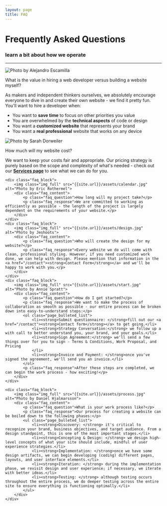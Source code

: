 ```yaml
---
layout: page
title: FAQ
---
```

<div class="text_center">
	<h1 class="page_title">Frequently Asked Questions</h1>
	<h3 class="page_subtitle">learn a bit about how we operate</h3>
	<hr class="divider">
</div>
<div class="faq">
	<div class="faq_block">
		<img class="img_full" src="{{site.url}}/assets/value.jpg" alt="Photo by Alejandro Escamilla">
		<div class="faq_content">
			<p class="faq_question">What is the value in hiring a web developer versus building a website myself?</p>
			<p class="faq_response">As makers and independent thinkers ourselves, we absolutely encourage everyone to dive in and create their own website - we find it pretty fun. You'll want to hire a developer when:</p>
			<ul class="page_bulleted_list">
				<li>You want to <strong>save time</strong> to focus on other priorities you value</li>
				<li>You are overwhelmed by the <strong>technical aspects</strong> of code or design</li>
				<li>You want a <strong>customized website</strong> that represents your brand</li>
				<li>You want a <strong>real professional</strong> website that works on any device</li>
			</ul>
		</div>
	</div>
	<div class="faq_block">
		<img class="img_full" src="{{site.url}}/assets/cost.jpg" alt="Photo by Sarah Dorweiler">
		<div class="faq_content">
			<p class="faq_question">How much will my website cost?</p>
			<p class="faq_response">We want to keep your costs fair and appropriate. Our pricing strategy is purely based on the scope and complexity of what's needed - check out our <a href="/services"><strong>Services page</strong></a> to see what we can do for you.</p>
		</div>
	</div>
	
	<div class="faq_block">
		<img class="img_full" src="{{site.url}}/assets/calendar.jpg" alt="Photo by Eric Rothermel">
		<div class="faq_content">
			<p class="faq_question">How long will my project take?</p>
			<p class="faq_response">We are committed to working as efficiently as possible - the length of the project is largely dependent on the requirements of your website.</p>
		</div>
	</div>
	<div class="faq_block">
		<img class="img_full" src="{{site.url}}/assets/design.jpg" alt="Photo by Jeshoots">
		<div class="faq_content">
			<p class="faq_question">Who will create the design for my website?</p>
			<p class="faq_response">Every website we do will come with clean, professional styling. However, if you need customized work done, we can help with design. Please mention that information in the <a href="/contact"><strong>Contact Form</strong></a> and we'll be happy to work with you.</p>
		</div>
	</div>
	<div class="faq_block">
		<img class="img_full" src="{{site.url}}/assets/start.jpg" alt="Photo by Annie Spratt">
		<div class="faq_content">
			<p class="faq_question">How do I get started?</p>
			<p class="faq_response">We want to make the process of collaboration as smooth as possible - our entire process can be broken down into easy-to-understand steps:</p>
			<ol class="page_bulleted_list">
				<li><strong>Submit questionnaire: </strong>fill out our <a href="/contact"><strong>Contact form</strong></a> to get going.</li>
				<li><strong>Strategy Conversation:</strong> we follow up a with call to better understand you, your brand, and your goals.</li>
				<li><strong>Sign Agreement:</strong> we'll send a few things over for you to sign - Terms & Conditions, Work Proposal, and Pricing
				</li>
				<li><strong>Invoice and Payment: </strong>once you've signed the agreement, we'll send you an invoice.</li>
			</ol>
			<p class="faq_response">After these steps are completed, we can begin the work process - how exciting!</p>
		</div>
	</div>

	<div class="faq_block">
		<img class="img_full" src="{{site.url}}/assets/process.jpg" alt="Photo by Daniel Hjalmarsson">
		<div class="faq_content">
			<p class="faq_question">What is your work process like?</p>
			<p class="faq_response">Our process for creating a website can be boiled down to the following phases:</p>
			<ul class="page_bulleted_list">
				<li><strong>Discovery: </strong> it's critical to recognize your brand, business objectives, and target audience. From a design standpoint, this is one of the most important stages.</li>
				<li><strong>Concepting & Design: </strong> we design high-level concepts of what your site should include, mindful of user experience strategies.</li>
				<li><strong>Implementation: </strong>once we have some design artifacts, we can begin developing (coding) different pages, layouts, and user interface elements.</li>
				<li><strong>Iteration: </strong> during the implementation phase, we revisit design and user experience; if necessary, we iterate with better ideas.</li>
				<li><strong>Testing: </strong> although testing occurs throughout the entire process, we do deeper testing across the entire site to ensure everything is functioning optimally.</li>
			</ul>
		</div>
	</div>
</div>